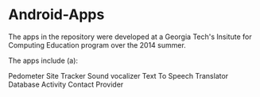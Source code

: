 # Android-Apps

The apps in the repository were developed at a Georgia Tech's Insitute for Computing Education program over the 2014 summer. 

The apps include (a):

Pedometer 
Site Tracker
Sound vocalizer
Text To Speech 
Translator
Database Activity
Contact Provider
